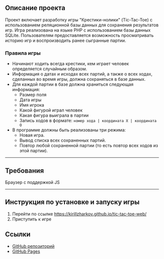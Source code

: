 ## Описание проекта

Проект включает разработку игры "Крестики-нолики" (Tic-Tac-Toe) с использованием реляционной базы данных для сохранения результатов игр. Игра реализована на языке PHP с использованием базы данных SQLite. Пользователям предоставляется возможность просматривать историю игр и воспроизводить ранее сыгранные партии.

### Правила игры

- Начинают ходить всегда крестики, кем играет человек определяется случайным образом.
- Информация о датах и исходах всех партий, а также о всех ходах, сделанных во время игры, должна сохраняться в базе данных.
- Для каждой партии в базе должна храниться следующая информация:
  - Размер поля
  - Дата игры
  - Имя игрока
  - Какой фигурой играл человек
  - Какая фигура выиграла в партии
  - Запись ходов в формате:
    `номер хода | координата X | координата O`
- В программе должны быть реализованы три режима:
  - Новая игра.
  - Вывод списка всех сохраненных партий.
  - Повтор любой сохраненной партии (то есть повтор всех ходов из этой партии).

---

## Требования

Браузер с поддержкой JS

---

## Инструкция по установке и запуску игры

1. Перейти по ссылке https://kirillzharkov.github.io/tic-tac-toe-web/
2. Приступить к игре

## Ссылки

- [GitHub репозиторий](https://github.com/KirillZharkov/tic-tac-toe-web)
- [GitHub Pages](https://kirillzharkov.github.io/tic-tac-toe-web/)
